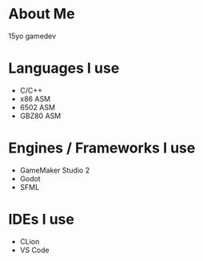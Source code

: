 # About Me
15yo gamedev

# Languages I use
- C/C++
- x86 ASM
- 6502 ASM
- GBZ80 ASM

# Engines / Frameworks I use
- GameMaker Studio 2
- Godot
- SFML

# IDEs I use
- CLion
- VS Code

<!---
BlueManDev/BlueManDev is a ✨ special ✨ repository because its `README.md` (this file) appears on your GitHub profile.
You can click the Preview link to take a look at your changes.
--->
